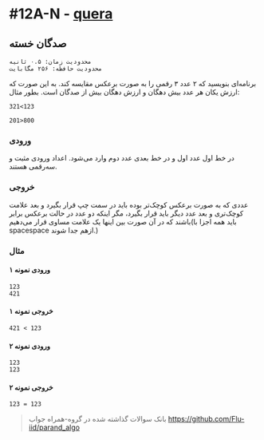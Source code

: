 # #12A-N - [quera](https://quera.org/problemset/3406)

## صدگان خسته

    محدودیت زمان: ۰.۵ ثانیه
    محدودیت حافظه: ۲۵۶ مگابایت

برنامه‌ای بنویسید که ۲ عدد ۳ رقمی را به صورت برعکس مقایسه کند. به این صورت که ارزش یکان هر عدد بیش دهگان و ارزش دهگان بیش از صدگان است. بطور مثال:

`321<123`

`201>800`

### ورودی

در خط اول عدد اول و در خط بعدی عدد دوم وارد می‌شود. اعداد ورودی مثبت و سه‌رقمی هستند.

### خروجی

عددی که به صورت برعکس کوچک‌تر بوده باید در سمت چپ قرار بگیرد و بعد علامت کوچک‌تری و بعد عدد دیگر باید قرار بگیرد، مگر اینکه دو عدد در حالت برعکس برابر باشند که در آن صورت بین اینها یک علامت مساوی قرار می‌دهیم(باید همه اجزا با spacespace ازهم جدا شوند.)

### مثال

#### ورودی نمونه ۱

```
123
421
```

#### خروجی نمونه ۱

```
421 < 123
```

#### ورودی نمونه ۲

```
123
123
```

#### خروجی نمونه ۲

```
123 = 123
```

> بانک سوالات گذاشته شده در گروه-همراه جواب
> https://github.com/Flu-iid/parand_algo
